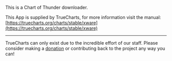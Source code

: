 This is a Chart of Thunder downloader.

This App is supplied by TrueCharts, for more information visit the manual: [https://truecharts.org/charts/stable/xware](https://truecharts.org/charts/stable/xware)

---

TrueCharts can only exist due to the incredible effort of our staff.
Please consider making a [donation](https://truecharts.org/sponsor) or contributing back to the project any way you can!
